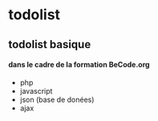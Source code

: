 # todolist

## todolist basique

#### dans le cadre de la formation BeCode.org

- php
- javascript
- json (base de donées)
- ajax
